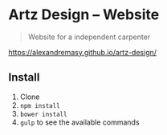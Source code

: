 # Artz Design – Website
> Website for a independent carpenter

<https://alexandremasy.github.io/artz-design/>

## Install

1. Clone
2. `npm install`
3. `bower install`
4. `gulp` to see the available commands
